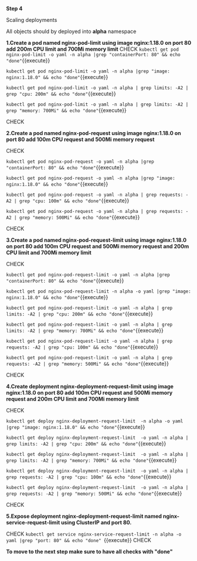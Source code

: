 **Step 4**

Scaling deployments 

All objects should by deployed into **alpha** namespace


**1.Create a pod named nginx-pod-limit using image nginx:1.18.0 on port 80 add 200m CPU limit and 700Mi memory limit**
CHECK
`kubectl get pod nginx-pod-limit -o yaml -n alpha |grep "containerPort: 80" && echo "done"`{{execute}} 

`kubectl get pod nginx-pod-limit -o yaml -n alpha |grep "image: nginx:1.18.0" && echo "done"`{{execute}} 

`kubectl get pod nginx-pod-limit -o yaml -n alpha | grep limits: -A2 | grep "cpu: 200m" && echo "done"`{{execute}} 

`kubectl get pod nginx-pod-limit -o yaml -n alpha | grep limits: -A2 | grep "memory: 700Mi" && echo "done"`{{execute}} 

CHECK


**2.Create a pod named nginx-pod-request using image nginx:1.18.0 on port 80 add 100m CPU request and 500Mi memory request**

CHECK

`kubectl get pod nginx-pod-request -o yaml -n alpha |grep "containerPort: 80" && echo "done"`{{execute}} 

`kubectl get pod nginx-pod-request -o yaml -n alpha |grep "image: nginx:1.18.0" && echo "done"`{{execute}} 

`kubectl get pod nginx-pod-request -o yaml -n alpha | grep requests: -A2 | grep "cpu: 100m" && echo "done"`{{execute}} 

`kubectl get pod nginx-pod-request -o yaml -n alpha | grep requests: -A2 | grep "memory: 500Mi" && echo "done"`{{execute}} 

CHECK

**3.Create a pod named nginx-pod-request-limit using image nginx:1.18.0 on port 80 add 100m CPU request and 500Mi memory request and 200m CPU limit and 700Mi memory limit**

CHECK

`kubectl get pod nginx-pod-request-limit -o yaml -n alpha |grep "containerPort: 80" && echo "done"`{{execute}} 

`kubectl get pod nginx-pod-request-limit -n alpha -o yaml |grep "image: nginx:1.18.0" && echo "done"`{{execute}} 

`kubectl get pod nginx-pod-request-limit -o yaml -n alpha | grep limits: -A2 | grep "cpu: 200m" && echo "done"`{{execute}} 

`kubectl get pod nginx-pod-request-limit -o yaml -n alpha | grep limits: -A2 | grep "memory: 700Mi" && echo "done"`{{execute}} 

`kubectl get pod nginx-pod-request-limit -o yaml -n alpha | grep requests: -A2 | grep "cpu: 100m" && echo "done"`{{execute}} 

`kubectl get pod nginx-pod-request-limit -o yaml -n alpha | grep requests: -A2 | grep "memory: 500Mi" && echo "done"`{{execute}} 

CHECK

**4.Create deployment  nginx-deployment-request-limit  using image nginx:1.18.0 on port 80 add 100m CPU request and 500Mi memory request and 200m CPU limit and 700Mi memory limit**

CHECK

`kubectl get deploy nginx-deployment-request-limit  -n alpha -o yaml |grep "image: nginx:1.18.0" && echo "done"`{{execute}} 

`kubectl get deploy nginx-deployment-request-limit  -o yaml -n alpha | grep limits: -A2 | grep "cpu: 200m" && echo "done"`{{execute}} 

`kubectl get deploy nginx-deployment-request-limit  -o yaml -n alpha | grep limits: -A2 | grep "memory: 700Mi" && echo "done"`{{execute}} 

`kubectl get deploy nginx-deployment-request-limit  -o yaml -n alpha | grep requests: -A2 | grep "cpu: 100m" && echo "done"`{{execute}} 

`kubectl get deploy nginx-deployment-request-limit  -o yaml -n alpha | grep requests: -A2 | grep "memory: 500Mi" && echo "done"`{{execute}} 

CHECK

**5.Expose deployment nginx-deployment-request-limit named nginx-service-request-limit using ClusterIP and port 80.**

CHECK
`kubectl get service nginx-service-request-limit -n alpha -o yaml |grep "port: 80" && echo "done" `{{execute}} 
CHECK


**To move to the next step make sure to have all checks with "done"**
